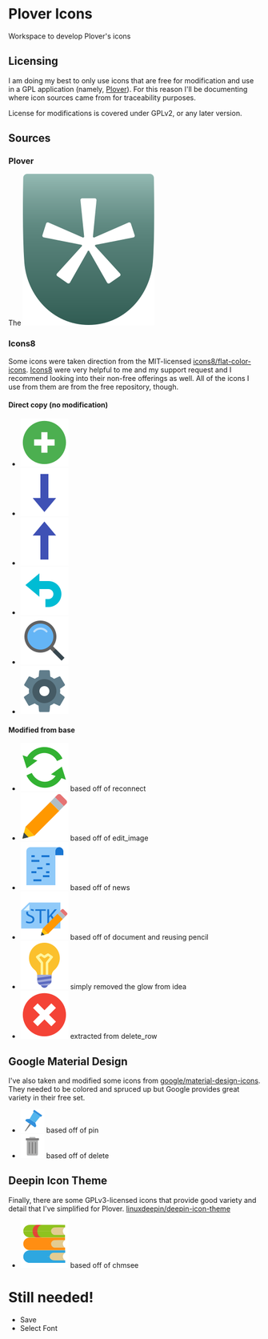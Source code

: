 # Plover Icons

Workspace to develop Plover's icons

## Licensing

I am doing my best to only use icons that are free for modification and use in a GPL application (namely, [Plover](https://github.com/openstenoproject/plover)). For this reason I'll be documenting where icon sources came from for traceability purposes.

License for modifications is covered under GPLv2, or any later version.

## Sources

### Plover

The ![Plover Icon](icons/plover.svg)

### Icons8

Some icons were taken direction from the MIT-licensed [icons8/flat-color-icons](https://github.com/icons8/flat-color-icons). [Icons8](https://icons8.com) were very helpful to me and my support request and I recommend looking into their non-free offerings as well. All of the icons I use from them are from the free repository, though.

#### Direct copy (no modification)

- ![add.svg](icons/add.svg)
- ![down.svg](icons/down.svg)
- ![up.svg](icons/up.svg)
- ![undo.svg](icons/undo.svg)
- ![search.svg](icons/search.svg)
- ![settings.svg](icons/settings.svg)

#### Modified from base

- ![refresh.svg](icons/refresh.svg) based off of reconnect
- ![pencil.svg](icons/pencil.svg) based off of edit_image
- ![paper_tape.svg](icons/paper_tape.svg) based off of news
- ![new_translation.svg](icons/new_translation.svg) based off of document and reusing pencil
- ![lightbulb.svg](icons/lightbulb.svg) simply removed the glow from idea
- ![delete.svg](icons/delete.svg) extracted from delete_row

## Google Material Design

I've also taken and modified some icons from [google/material-design-icons](https://github.com/google/material-design-icons). They needed to be colored and spruced up but Google provides great variety in their free set.

- ![pin.svg](icons/pin.svg) based off of pin
- ![trash.svg](icons/trash.svg) based off of delete

## Deepin Icon Theme

Finally, there are some GPLv3-licensed icons that provide good variety and detail that I've simplified for Plover. [linuxdeepin/deepin-icon-theme](https://github.com/linuxdeepin/deepin-icon-theme)

- ![books.svg](icons/books.svg) based off of chmsee

# Still needed!

- Save
- Select Font

